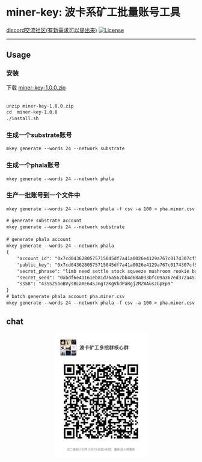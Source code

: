 # miner-key: 波卡系矿工批量账号工具

[discord交流社区(有新需求可以提出来)](https://discord.gg/GnndMdD3)
[![License](https://img.shields.io/badge/license-Apache%202-4EB1BA.svg)](https://www.apache.org/licenses/LICENSE-2.0.html)


-------



## Usage

### 安装

下载 [miner-key-1.0.0.zip](https://github.com/big-miner/miner-key/releases/tag/release-1.0.0)

```html

unzip miner-key-1.0.0.zip
cd  miner-key-1.0.0
./install.sh
```


### 生成一个substrate账号

```html
mkey generate --words 24 --network substrate
```

### 生成一个phala账号

```html
mkey generate --words 24 --network phala
```

### 生产一批账号到一个文件中


```html
mkey generate --words 24 --network phala -f csv -a 100 > pha.miner.csv  # 批量生成100个账号到 pha.miner.csv
```



```html
# generate substrate account
mkey generate --words 24 --network substrate

# generate phala account
mkey generate --words 24 --network phala
{
    "account_id": "0x7cd0436280575715045df7a41a0026e4129a767c0174307cf5df072c40145a38",
    "public_key": "0x7cd0436280575715045df7a41a0026e4129a767c0174307cf5df072c40145a38",
    "secret_phrase": "limb need settle stock squeeze mushroom rookie basic always boost tree stand miracle also close lend glad food bridge empty outdoor help duty must",
    "secret_seed": "0xbdf6e41161eb81d76a562bb4d68a033bfc09a367ed372a4572ffbfa2ed81c6ff",
    "ss58": "43SSZSboBVysBLaXE64SJngTzKgVkdPaRgj2MZWAuszGpEp9"
}
# batch generate phala account pha.miner.csv
mkey generate --words 24 --network phala -f csv -a 100 > pha.miner.csv  # 批量生成100个账号到 pha.miner.csv
```


## chat

<p align="center">
  <img src="docs/wechat.png" width="50%" syt height="50%" />
</p>